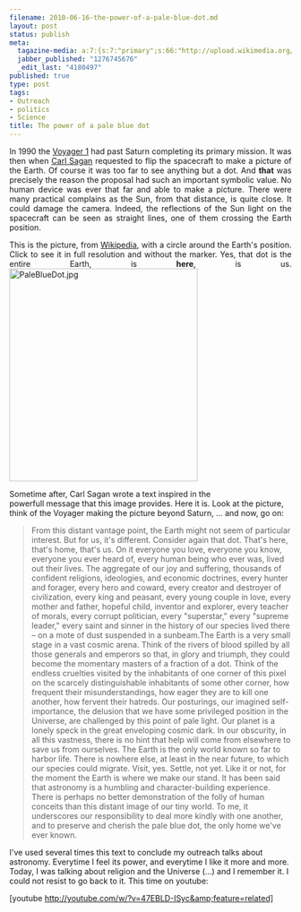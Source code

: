 ```yaml
--- 
filename: 2010-06-16-the-power-of-a-pale-blue-dot.md
layout: post
status: publish
meta: 
  tagazine-media: a:7:{s:7:"primary";s:66:"http://upload.wikimedia.org/wikipedia/commons/7/71/PaleBlueDot.jpg";s:6:"images";a:1:{s:66:"http://upload.wikimedia.org/wikipedia/commons/7/71/PaleBlueDot.jpg";a:6:{s:8:"file_url";s:66:"http://upload.wikimedia.org/wikipedia/commons/7/71/PaleBlueDot.jpg";s:5:"width";s:3:"792";s:6:"height";s:3:"895";s:4:"type";s:5:"image";s:4:"area";s:6:"708840";s:9:"file_path";s:0:"";}}s:6:"videos";a:0:{}s:11:"image_count";s:1:"1";s:6:"author";s:7:"4180497";s:7:"blog_id";s:7:"8438084";s:9:"mod_stamp";s:19:"2010-07-22 17:46:16";}
  jabber_published: "1276745676"
  _edit_last: "4180497"
published: true
type: post
tags: 
- Outreach
- politics
- Science
title: The power of a pale blue dot
---
```

<p style="text-align:justify;">In 1990 the <a href="http://en.wikipedia.org/wiki/Voyager_1">Voyager 1</a> had past Saturn completing its primary mission. It was then when <a href="http://en.wikipedia.org/wiki/Carl_Sagan">Carl Sagan</a> requested to flip the spacecraft to make a picture of the Earth. Of course it was too far to see anything but a dot. And <strong>that</strong> was precisely the reason the proposal had such an important symbolic value. No human device was ever that far and able to make a picture. There were many practical complains as the Sun, from that distance, is quite close. It could damage the camera. Indeed, the reflections of the Sun light on the spacecraft can be seen as straight lines, one of them crossing the Earth position.</p>
<p style="text-align:justify;">This is the picture, from <a href="http://en.wikipedia.org/wiki/Pale_Blue_Dot">Wikipedia</a>, with a circle around the Earth's position. Click to see it in full resolution and without the marker. Yes, that dot is the entire Earth, is <strong>here</strong>, is us.
<a href="http://upload.wikimedia.org/wikipedia/commons/7/71/PaleBlueDot.jpg"><img class="aligncenter" src="http://upload.wikimedia.org/wikipedia/commons/7/71/PaleBlueDot.jpg" alt="PaleBlueDot.jpg" width="336" height="380" /></a></p>
<!--more-->Sometime after, Carl Sagan wrote a text inspired in the powerfull message that this image provides. Here it is. Look at the picture, think of the Voyager making the picture beyond Saturn, … and now, go on:
<blockquote>From this distant vantage point, the Earth might not seem of particular interest. But for us, it's different. Consider again that dot. That's here, that's home, that's us. On it everyone you love, everyone you know, everyone you ever heard of, every human being who ever was, lived out their lives. The aggregate of our joy and suffering, thousands of confident religions, ideologies, and economic doctrines, every hunter and forager, every hero and coward, every creator and destroyer of civilization, every king and peasant, every young couple in love, every mother and father, hopeful child, inventor and explorer, every teacher of morals, every corrupt politician, every "superstar," every "supreme leader," every saint and sinner in the history of our species lived there – on a mote of dust suspended in a sunbeam.The Earth is a very small stage in a vast cosmic arena. Think of the rivers of blood spilled by all those generals and emperors so that, in glory and triumph, they could become the momentary masters of a fraction of a dot. Think of the endless cruelties visited by the inhabitants of one corner of this pixel on the scarcely distinguishable inhabitants of some other corner, how frequent their misunderstandings, how eager they are to kill one another, how fervent their hatreds.
Our posturings, our imagined self-importance, the delusion that we have some privileged position in the Universe, are challenged by this point of pale light. Our planet is a lonely speck in the great enveloping cosmic dark. In our obscurity, in all this vastness, there is no hint that help will come from elsewhere to save us from ourselves.
The Earth is the only world known so far to harbor life. There is nowhere else, at least in the near future, to which our species could migrate. Visit, yes. Settle, not yet. Like it or not, for the moment the Earth is where we make our stand.
It has been said that astronomy is a humbling and character-building experience. There is perhaps no better demonstration of the folly of human conceits than this distant image of our tiny world. To me, it underscores our responsibility to deal more kindly with one another, and to preserve and cherish the pale blue dot, the only home we've ever known.</blockquote>
I've used several times this text to conclude my outreach talks about astronomy. Everytime I feel its power, and everytime I like it more and more. Today, I was talking about religion and the Universe (…) and I remember it. I could not resist to go back to it. This time on youtube:

[youtube http://youtube.com/w/?v=47EBLD-ISyc&amp;feature=related]
